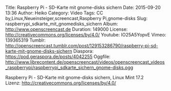 Title: Raspberry Pi - SD-Karte mit gnome-disks sichern
Date: 2015-09-20 13:36
Author: Heiko
Category: Video
Tags: CC by,Linux,Neueinsteiger,screencast,Raspberry Pi,gnome-disks
Slug: raspberrypi_sdkarte_mit_gnomedisks_sichern
Album: http://www.openscreencast.de
Duration: 149000
License: http://creativecommons.org/licenses/by/4.0/
Youtube: IO25A5YopvE
Vimeo: 139365319
Tumblr: http://openscreencast.tumblr.com/post/129153286790/raspberry-pi-sd-karte-mit-gnome-disks-sichern
Diaspora: https://pod.geraspora.de/posts/4042255
Oggfile: http://www.librecontent.de/openscreencast/videos/openscreencast_videos_raspberrypi/raspberrypi_sdkarte_sichern_gnome-disks.ogg

Raspberry Pi - SD-Karte mit gnome-disks sichern, Linux Mint 17.2  
Lizenz: <http://creativecommons.org/licenses/by/4.0/>

